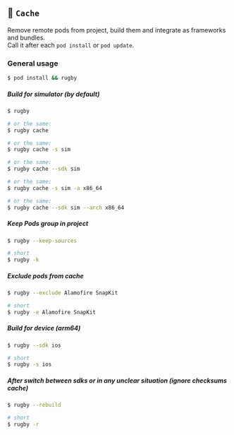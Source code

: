 
## 🏈 `Cache`

Remove remote pods from project, build them and integrate as frameworks and bundles.\
Call it after each `pod install` or `pod update`.

### General usage

```bash
$ pod install && rugby
```

##### Build for simulator (by default)

```bash
$ rugby

# or the same:
$ rugby cache

# or the same:
$ rugby cache -s sim

# or the same:
$ rugby cache --sdk sim

# or the same:
$ rugby cache -s sim -a x86_64

# or the same:
$ rugby cache --sdk sim --arch x86_64
```

##### Keep Pods group in project

```bash
$ rugby --keep-sources

# short
$ rugby -k
```

##### Exclude pods from cache

```bash
$ rugby --exclude Alamofire SnapKit

# short
$ rugby -e Alamofire SnapKit
```

##### Build for device (arm64)

```bash
$ rugby --sdk ios

# short
$ rugby -s ios
```

##### After switch between sdks or in any unclear situation (ignore checksums cache)

```bash
$ rugby --rebuild

# short
$ rugby -r
```